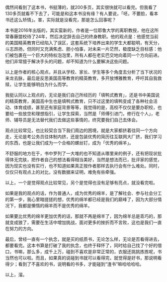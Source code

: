 偶然间看到了这本书，书挺薄的，就200多页，其实很快就可以看完。但我看了130多页就看不下去了，可能是和这本书没有缘？有人要说，「呸，不要脸，看本书还这么矫情」。害，实际就是没看完，那是怎么回事呢？

本书是2016年出版的，其实蛮新的，作者是一位耶鲁大学的离职教授，他在这所常春藤盟校待了24年，然后决定辞去自己的终身教职。他的观点是：他感觉当前的美国精英教育已经陷入了误区，这套系统下培养出来的学生大都聪明，有天分，斗志昂扬，但同时又充满焦虑、胆小怕事，对未来一片茫然，极度缺乏目标感：他们被包裹在一个巨大的特权泡泡里，所有人都在老实巴交地向着同一个方向前进。他们非常擅于解决手头的问题，却不知道为什么要解决这些问题。

以上是作者的核心观点，并且从学校、家长、学生等多个角度去分析了当下状况的来龙去脉，最后是反思美国高等教育的精英教育，多开放博雅教育，呼吁其自我救赎，让学生能够明白为什么而学。

我挺认同以上观点的，无论是我们自己所经历的「填鸭式教育」，还是书中美国说的精英教育，美国高中生也是填鸭式教育，只不过这里的填鸭变成了各种社会活动、体育成绩，甚至还有家庭背景等等，我觉得的是，高校不仅仅是要办职校，也要给一些放空和理想指引，让学生探索，当然是「师傅引进门，修行在个人」，老师、辅导员是无法替代我们去做这些事情的，终究要我们自己去体会。

观点比较常见，也比较契合当下我们周边的困境，就是大家都挤着往同一个方向走，无论是考公务员往体制内挤，还是包装优秀的简历往互联网大厂挤，我们学习的东西，也是让我们成为一个合格的螺丝钉，成为「优秀的绵羊」。

不舒服的地方在于，书中罗列了一大堆的也不知道从哪里来的例子，还有把现状批得体无完肤，把作者自己的想法看得相当美好，当然是想法而已，批评家的感觉，因为现实也没有实行，也不知道如果真正按作者那样去执行会有什么难处。同时，仅仅只有观点上的对比，没有数据来证明，难免有些牵强。

以上，一个是觉得观点比较常见，另个是觉得也没有足够有亮点，就没看完啦。

如果是我的观点的话，作为普通人，成为优秀的绵羊，是了解社会、参与社会分工的第一步，我心里暗搓搓的想，优秀的绵羊都已经是我们的巅峰了，因为大部分情况下，我都是懒惰的绵羊而不是优秀的绵羊。

如果要比优秀的绵羊更加优秀的话，那就不再是绵羊了，因为绵羊总是乖巧的，那就变成狼了，需要在生活中增加挑战，面对更多的挫折而不言败，这也是我们一直在努力的方向。

最后，曾经一直有一个执念，就是买的纸质书，无论怎么样，无论是否看得进去，都要看完。这本书算是打破了我的执念，也终于释怀了，同时给自己找了个好的借口，书嘛，那么多，成千上万，碰到不喜欢是非常正常的，衣服还挑挑拣拣呢，书当然也可以啦。而且，如果真的说碰到书就可以看得完，就觉得是好书，那说明看得少；看到了不喜欢的书，说明看的书多，才能碰到“渣书”嘛哈哈哈哈。

以上，溜。

